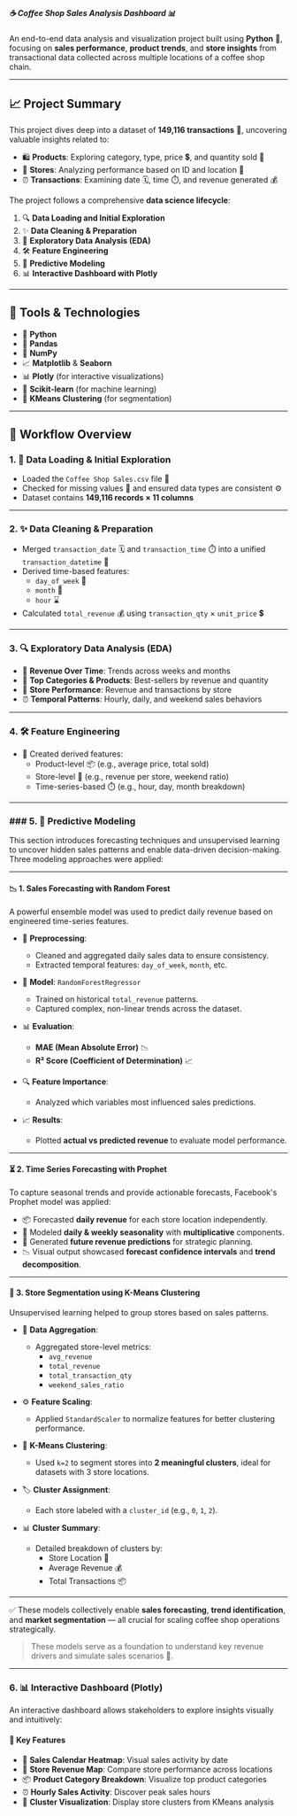 ##### ☕ Coffee Shop Sales Analysis Dashboard 📊

An end-to-end data analysis and visualization project built using **Python** 🐍, focusing on **sales performance**, **product trends**, and **store insights** from transactional data collected across multiple locations of a coffee shop chain.

---

## 📈 Project Summary

This project dives deep into a dataset of **149,116 transactions** 🧾, uncovering valuable insights related to:

- 🛍️ **Products**: Exploring category, type, price 💲, and quantity sold 🔢  
- 🏪 **Stores**: Analyzing performance based on ID and location 📍  
- ⏰ **Transactions**: Examining date 🗓️, time ⏱️, and revenue generated 💰

The project follows a comprehensive **data science lifecycle**:

1. 🔍 **Data Loading and Initial Exploration**
2. ✨ **Data Cleaning & Preparation**
3. 🧐 **Exploratory Data Analysis (EDA)**
4. 🛠️ **Feature Engineering**
5. 🤖 **Predictive Modeling**
6. 📊 **Interactive Dashboard with Plotly**

---

## 🧰 Tools & Technologies

- 🐍 **Python**  
- 🐼 **Pandas**  
- 🔢 **NumPy**  
- 📈 **Matplotlib** & **Seaborn**  
- 📊 **Plotly** (for interactive visualizations)  
- 🧠 **Scikit-learn** (for machine learning)  
- 🧩 **KMeans Clustering** (for segmentation)

---

## 🚀 Workflow Overview

### 1. 🧐 Data Loading & Initial Exploration

- Loaded the `Coffee Shop Sales.csv` file 📂  
- Checked for missing values 🧹 and ensured data types are consistent ⚙️  
- Dataset contains **149,116 records × 11 columns**

---

### 2. ✨ Data Cleaning & Preparation

- Merged `transaction_date` 🗓️ and `transaction_time` ⏱️ into a unified `transaction_datetime` 📅  
- Derived time-based features:
  - `day_of_week` 📆
  - `month` 📅
  - `hour` ⌛  
- Calculated `total_revenue` 💰 using `transaction_qty` × `unit_price` 💲

---

### 3. 🔍 Exploratory Data Analysis (EDA)

- 📅 **Revenue Over Time**: Trends across weeks and months  
- 🥇 **Top Categories & Products**: Best-sellers by revenue and quantity  
- 🏪 **Store Performance**: Revenue and transactions by store  
- ⏰ **Temporal Patterns**: Hourly, daily, and weekend sales behaviors

---

### 4. 🛠️ Feature Engineering

- 🧪 Created derived features:
  - Product-level 📦 (e.g., average price, total sold)
  - Store-level 🏬 (e.g., revenue per store, weekend ratio)
  - Time-series-based ⏱️ (e.g., hour, day, month breakdown)

---

### ### 5. 🤖 Predictive Modeling

This section introduces forecasting techniques and unsupervised learning to uncover hidden sales patterns and enable data-driven decision-making. Three modeling approaches were applied:

---

#### 📉 1. Sales Forecasting with Random Forest

A powerful ensemble model was used to predict daily revenue based on engineered time-series features.

- 🧼 **Preprocessing**:
  - Cleaned and aggregated daily sales data to ensure consistency.
  - Extracted temporal features: `day_of_week`, `month`, etc.

- 🧠 **Model**: `RandomForestRegressor`
  - Trained on historical `total_revenue` patterns.
  - Captured complex, non-linear trends across the dataset.

- 📊 **Evaluation**:
  - **MAE (Mean Absolute Error)** 📉
  - **R² Score (Coefficient of Determination)** 📈

- 🔍 **Feature Importance**:
  - Analyzed which variables most influenced sales predictions.

- 📈 **Results**:
  - Plotted **actual vs predicted revenue** to evaluate model performance.

---

#### ⏳ 2. Time Series Forecasting with Prophet

To capture seasonal trends and provide actionable forecasts, Facebook's Prophet model was applied:

- 📦 Forecasted **daily revenue** for each store location independently.
- 🔁 Modeled **daily & weekly seasonality** with **multiplicative** components.
- 📆 Generated **future revenue predictions** for strategic planning.
- 📉 Visual output showcased **forecast confidence intervals** and **trend decomposition**.

---

#### 🧩 3. Store Segmentation using K-Means Clustering

Unsupervised learning helped to group stores based on sales patterns.

- 🧮 **Data Aggregation**:
  - Aggregated store-level metrics:
    - `avg_revenue`
    - `total_revenue`
    - `total_transaction_qty`
    - `weekend_sales_ratio`

- ⚙️ **Feature Scaling**:
  - Applied `StandardScaler` to normalize features for better clustering performance.

- 📍 **K-Means Clustering**:
  - Used `k=2` to segment stores into **2 meaningful clusters**, ideal for datasets with 3 store locations.

- 🏷️ **Cluster Assignment**:
  - Each store labeled with a `cluster_id` (e.g., `0`, `1`, `2`).

- 📊 **Cluster Summary**:
  - Detailed breakdown of clusters by:
    - Store Location 📍
    - Average Revenue 💰
    - Total Transactions 📦

---

✅ These models collectively enable **sales forecasting**, **trend identification**, and **market segmentation** — all crucial for scaling coffee shop operations strategically.


> These models serve as a foundation to understand key revenue drivers and simulate sales scenarios 🔮.

---

### 6. 📊 Interactive Dashboard (Plotly)

An interactive dashboard allows stakeholders to explore insights visually and intuitively:

#### 🧭 Key Features

- 📆 **Sales Calendar Heatmap**: Visual sales activity by date  
- 📍 **Store Revenue Map**: Compare store performance across locations  
- 📦 **Product Category Breakdown**: Visualize top product categories  
- ⏰ **Hourly Sales Activity**: Discover peak sales hours  
- 🧩 **Cluster Visualization**: Display store clusters from KMeans analysis

